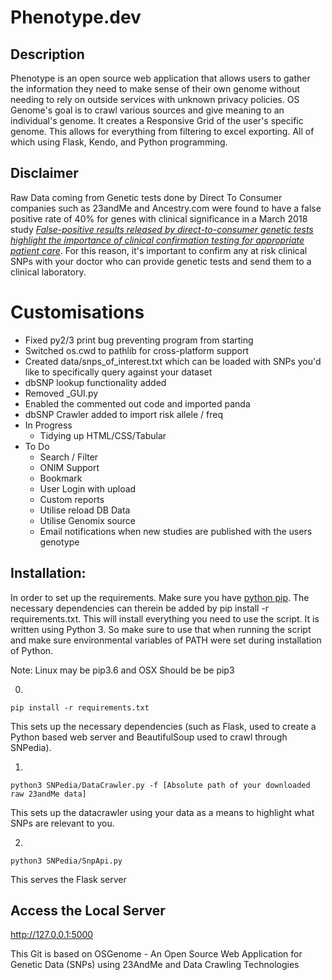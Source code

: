 # Phenotype.dev

## Description
Phenotype is an open source web application that allows users to gather the information they need to make sense of their own genome without needing to rely on outside services with unknown privacy policies. OS Genome's goal is to crawl various sources and give meaning to an individual's genome. It creates a Responsive Grid of the user's specific genome. This allows for everything from filtering to excel exporting. All of which using Flask, Kendo, and Python programming.

## Disclaimer
Raw Data coming from Genetic tests done by Direct To Consumer companies such as 23andMe and Ancestry.com were found to have a false positive rate of 40% for genes with clinical significance in a March 2018 study [*False-positive results released by direct-to-consumer genetic tests highlight the importance of clinical confirmation testing for appropriate patient care*](https://www.nature.com/articles/gim201838). For this reason, it's important to confirm any at risk clinical SNPs with your doctor who can provide genetic tests and send them to a clinical laboratory.


# Customisations

* Fixed py2/3 print bug preventing program from starting
* Switched os.cwd to pathlib for cross-platform support
* Created data/snps_of_interest.txt which can be loaded with SNPs you'd like to specifically query against your dataset
* dbSNP lookup functionality added
* Removed _GUI.py
* Enabled the commented out code and imported panda
* dbSNP Crawler added to import risk allele / freq
* In Progress
  * Tidying up HTML/CSS/Tabular 
* To Do
  * Search / Filter
  * ONIM Support
  * Bookmark
  * User Login with upload
  * Custom reports
  * Utilise reload DB Data
  * Utilise Genomix source
  * Email notifications when new studies are published with the users genotype

## Installation:

In order to set up the requirements. Make sure you have [python pip](https://packaging.python.org/installing/). The necessary dependencies can therein be added by pip install -r requirements.txt. This will install everything you need to use the script. It is written using Python 3. So make sure to use that when running the script and make sure environmental variables of PATH were set during installation of Python. 

Note: Linux may be pip3.6 and OSX Should be be pip3 

0.
```
pip install -r requirements.txt
```
This sets up the necessary dependencies (such as Flask, used to create a Python based web server and BeautifulSoup used to crawl through SNPedia).



1. 
```
python3 SNPedia/DataCrawler.py -f [Absolute path of your downloaded raw 23andMe data]
```
This sets up the datacrawler using your data as a means to highlight what SNPs are relevant to you. 

2.
```
python3 SNPedia/SnpApi.py
```
This serves the Flask server


## Access the Local Server
http://127.0.0.1:5000


This Git is based on OSGenome - An Open Source Web Application for Genetic Data (SNPs) using 23AndMe and Data Crawling Technologies


